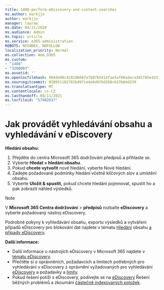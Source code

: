 ```yaml
---
title: 1488-perform-eDiscovery-and-content-searches
ms.author: markjjo
author: markjjo
manager: lauraw
ms.date: 04/21/2020
ms.audience: Admin
ms.topic: article
ms.service: o365-administration
ROBOTS: NOINDEX, NOFOLLOW
localization_priority: Normal
ms.collection: Adm_O365
ms.custom:
- "1488"
- "3200003"
ms.assetid: ''
ms.openlocfilehash: 984de98c4282d6687e7b87b5414fae5af68adeca301f85e433fd126641b7b22a
ms.sourcegitcommit: 920051182781bd97ce4d4d6fbd268cb37b84d239
ms.translationtype: MT
ms.contentlocale: cs-CZ
ms.lasthandoff: 08/11/2021
ms.locfileid: "57902037"
---
```

# <a name="how-to-perform-content-searches-and-ediscovery-searches"></a>Jak provádět vyhledávání obsahu a vyhledávání v eDiscovery

**Hledání obsahu:**

1. Přejděte do centra Microsoft 365 dodržování předpisů a přihlaste se.
2. Vyberte **Hledat > hledání obsahu**.
3. Pokud **chcete vytvořit** nové hledání, vyberte Nové hledání.
4. Zadejte požadované podmínky hledání včetně klíčových slov a umístění obsahu.
5. Vyberte **Uložit & spustit,** pokud chcete hledání pojmnovat, spustit ho a pak zobrazit náhled výsledků.

> [!NOTE]
> V **Microsoft 365 Centra dodržování**  >  **předpisů** rozbalte **eDiscovery** a vyberte požadovaný nástroj eDiscovery.

Podrobné pokyny k vyhledávání obsahu, exportu výsledků a vytváření případů eDiscovery pro blokování dat najdete v tématu [Hledání](https://docs.microsoft.com/microsoft-365/compliance/content-search) obsahu [a případy eDiscovery](https://docs.microsoft.com/microsoft-365/compliance/ediscovery-cases).

**Další informace:**

- Další informace o nástrojích eDiscovery v Microsoft 365 najdete v [tématu eDiscovery](https://docs.microsoft.com/microsoft-365/compliance/ediscovery).
- Přečtěte si o oprávněních, požadavcích a limitech potřebných pro vyhledávání v eDiscovery z oprávnění vyžadovaných pro vyhledávání [eDiscovery](https://docs.microsoft.com/microsoft-365/compliance/assign-ediscovery-permissions) a požadavky a [limity](https://docs.microsoft.com/microsoft-365/compliance/limits-for-content-search).
- Pokud řešení potíží s eDiscovery, podívejte se na [eDiscovery](https://docs.microsoft.com/microsoft-365/compliance/ediscovery-troubleshooting-common-issues) Řešení běžných problémů a zkoumání [částečně indexovaných položek](https://docs.microsoft.com/microsoft-365/compliance/investigating-partially-indexed-items-in-ediscovery).
